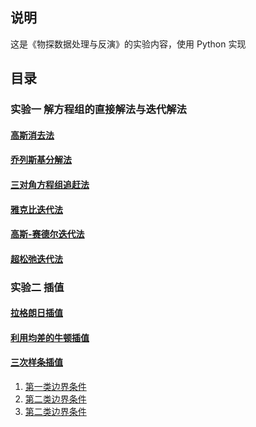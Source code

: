 ## 说明
这是《物探数据处理与反演》的实验内容，使用 Python 实现
## 目录
### 实验一 解方程组的直接解法与迭代解法
#### [高斯消去法](/实验一/高斯消去法/)
#### [乔列斯基分解法](/实验一/乔列斯基分解法/)
#### [三对角方程组追赶法](/实验一/三对角方程组追赶法/)
#### [雅克比迭代法](/实验一/雅克比迭代法/)
#### [高斯-赛德尔迭代法](/实验一/高斯-赛德尔迭代法/)
#### [超松弛迭代法](/实验一/超松弛迭代法/)
### 实验二 插值
#### [拉格朗日插值](/实验二/拉格朗日插值/)
#### [利用均差的牛顿插值](/实验二/利用均差的牛顿插值/)
#### [三次样条插值](/实验二/三次样条插值/)
1. [第一类边界条件](/实验二/三次样条插值/第一类边界条件/)
2. [第二类边界条件](/实验二/三次样条插值/第二类边界条件/)
3. [第二类边界条件](/实验二/三次样条插值/第三类边界条件/)



